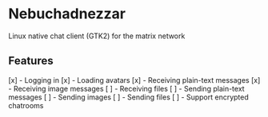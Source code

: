 # Nebuchadnezzar
Linux native chat client (GTK2) for the matrix network

## Features

[x] - Logging in
[x] - Loading avatars
[x] - Receiving plain-text messages
[x] - Receiving image messages
[ ] - Receiving files
[ ] - Sending plain-text messages
[ ] - Sending images
[ ] - Sending files
[ ] - Support encrypted chatrooms
